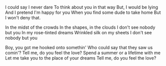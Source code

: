 I could say I never dare
To think about you in that way
But, I would be lying
And I pretend I'm happy for you
When you find some dude to take home
But I won't deny that.

In the midst of the crowds
In the shapes, in the clouds
I don't see nobody but you
In my rose-tinted dreams
Wrinkled silk on my sheets
I don't see nobody but you

Boy, you got me hooked onto somethin'
Who could say that they saw us comin'?
Tell me, do you feel the love?
Spend a summer or a lifetime with me
Let me take you to the place of your dreams
Tell me, do you feel the love?

